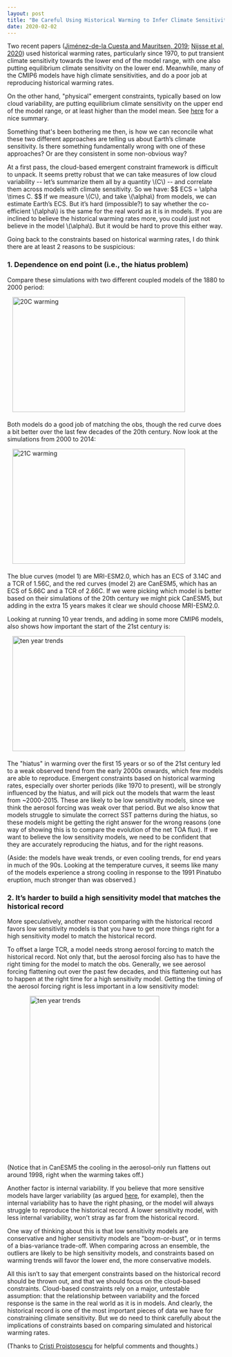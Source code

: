 ```yaml
---
layout: post
title: "Be Careful Using Historical Warming to Infer Climate Sensitivity"
date: 2020-02-02
---
```


Two recent papers (<a href="https://www.nature.com/articles/s41561-019-0463-y">Jiménez-de-la Cuesta and Mauritsen, 2019</a>; <a href="https://www.earth-syst-dynam-discuss.net/esd-2019-86/">Nijsse et al, 2020</a>) used historical warming rates, particularly since 1970, to put transient climate sensitivity towards the lower end of the model range, with one also putting equilibrium climate sensitivity on the lower end. Meanwhile, many of the CMIP6 models have high climate sensitivities, and do a poor job at reproducing historical warming rates.

On the other hand, "physical" emergent constraints, typically based on low cloud variability, are putting equilibrium climate sensitivity on the upper end of the model range, or at least higher than the model mean. See <a href="https://www.essoar.org/doi/pdf/10.1002/essoar.10501381.1">here</a> for a nice summary.

Something that's been bothering me then, is how we can reconcile what these two different approaches are telling us about Earth’s climate sensitivity. Is there something fundamentally wrong with one of these approaches? Or are they consistent in some non-obvious way?

<p>At a first pass, the cloud-based emergent constraint framework is difficult to unpack. It seems pretty robust that we can take measures of low cloud variability -- let’s summarize them all by a quantity \(C\) -- and correlate them across models with climate sensitivity. So we have: 
$$
ECS = \alpha \times C.
$$
If we measure \(C\), and take \(\alpha\) from models, we can estimate Earth’s ECS. But it’s hard (impossible?) to say whether the co-efficient \(\alpha\) is the same for the real world as it is in models. If you are inclined to believe the historical warming rates more, you could just not believe in the model \(\alpha\). But it would be hard to prove this either way.</p>

Going back to the constraints based on historical warming rates, I do think there are at least 2 reasons to be suspicious:

<h3>1. Dependence on end point (i.e., the hiatus problem)</h3>

Compare these simulations with two different coupled models of the 1880 to 2000 period:

<img src="http://nicklutsko.github.io/notes/images/20thC_warming.png" alt="20C warming" style="position:absolute; left:240px; width:400px;height:266px;" class="center">
<br /><br /><br /><br /><br /><br /><br /><br /><br /><br /><br /><br /><br /><br /><br /><br />

Both models do a good job of matching the obs, though the red curve does a bit better over the last few decades of the 20th century. Now look at the simulations from 2000 to 2014:

<img src="http://nicklutsko.github.io/notes/images/21stC_warming.png" alt="21C warming" style="position:absolute; left:240px; width:400px;height:266px;" class="center">
<br /><br /><br /><br /><br /><br /><br /><br /><br /><br /><br /><br /><br /><br /><br /><br />

The blue curves (model 1) are MRI-ESM2.0, which has an ECS of 3.14C and a TCR of 1.56C, and the red curves (model 2) are CanESM5, which has an ECS of 5.66C and a TCR of 2.66C.  If we were picking which model is better based on their simulations of the 20th century we might pick CanESM5, but adding in the extra 15 years makes it clear we should choose MRI-ESM2.0.

Looking at running 10 year trends, and adding in some more CMIP6 models, also shows how important the start of the 21st century is:

<img src="http://nicklutsko.github.io/notes/images/ten_yr_trends.png" alt="ten year trends" style="position:absolute; left:240px; width:400px;height:266px;" class="center">
<br /><br /><br /><br /><br /><br /><br /><br /><br /><br /><br /><br /><br /><br /><br /><br />

The "hiatus" in warming over the first 15 years or so of the 21st century led to a weak observed trend from the early 2000s onwards, which few models are able to reproduce. Emergent constraints based on historical warming rates, especially over shorter periods (like 1970 to present), will be strongly influenced by the hiatus, and will pick out the models that warm the least from ~2000-2015. These are likely to be low sensitivity models, since we think the aerosol forcing was weak over that period. But we also know that models struggle to simulate the correct SST patterns during the hiatus, so these models might be getting the right answer for the wrong reasons (one way of showing this is to compare the evolution of the net TOA flux). If we want to believe the low sensitivity models, we need to be confident that they are accurately reproducing the hiatus, and for the right reasons.

(Aside: the models have weak trends, or even cooling trends, for end years in much of the 90s. Looking at the temperature curves, it seems like many of the models experience a strong cooling in response to the 1991 Pinatubo eruption, much stronger than was observed.)

<h3>2. It’s harder to build a high sensitivity model that matches the historical record</h3>

More speculatively, another reason comparing with the historical record favors low sensitivity models is that you have to get more things right for a high sensitivity model to match the historical record.

To offset a large TCR, a model needs strong aerosol forcing to match the historical record. Not only that, but the aerosol forcing also has to have the right timing for the model to match the obs. Generally, we see aerosol forcing flattening out over the past few decades, and this flattening out has to happen at the right time for a high sensitivity model. Getting the timing of the aerosol forcing right is less important in a low sensitivity model:

<img src="http://nicklutsko.github.io/notes/images/aer_GHG_comp.png" alt="ten year trends" style="position:absolute; left:280px; width:300px;height:400px;" class="center">
<br /><br /><br /><br /><br /><br /><br /><br /><br /><br /><br /><br /><br /><br /><br /><br /><br /><br /><br /><br /><br /><br />

(Notice that in CanESM5 the cooling in the aerosol-only run flattens out around 1998, right when the warming takes off.)

Another factor is internal variability. If you believe that more sensitive models have larger variability (as argued <a href="https://www.nature.com/articles/s41558-019-0527-4">here</a>, for example), then the internal variability has to have the right phasing, or the model will always struggle to reproduce the historical record. A lower sensitivity model, with less internal variability, won't stray as far from the historical record.

One way of thinking about this is that low sensitivity models are conservative and higher sensitivity models are "boom-or-bust", or in terms of a bias-variance trade-off. When comparing across an ensemble, the outliers are likely to be high sensitivity models, and constraints based on warming trends will favor the lower end, the more conservative models.

All this isn’t to say that emergent constraints based on the historical record should be thrown out, and that we should focus on the cloud-based constraints. Cloud-based constraints rely on a major, untestable assumption: that the relationship between variability and the forced response is the same in the real world as it is in models. And clearly, the historical record is one of the most important pieces of data we have for constraining climate sensitivity. But we do need to think carefully about the implications of constraints based on comparing simulated and historical warming rates.

(Thanks to <a href="https://cristi.web.illinois.edu/">Cristi Proistosescu</a> for helpful comments and thoughts.)











